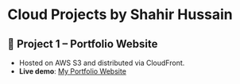 # Cloud Projects by Shahir Hussain

## 📁 Project 1 – Portfolio Website

- Hosted on AWS S3 and distributed via CloudFront.
- **Live demo**: [My Portfolio Website](https://dseykrn06n38s.cloudfront.net)
